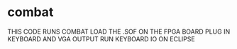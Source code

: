 # combat
THIS CODE RUNS COMBAT
LOAD THE .SOF ON THE FPGA BOARD 
PLUG IN KEYBOARD AND VGA OUTPUT
RUN KEYBOARD IO ON ECLIPSE